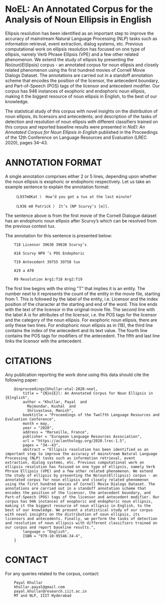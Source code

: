 # NoEL: An Annotated Corpus for the Analysis of Noun Ellipsis in English

Ellipsis resolution has been identified as an important step to improve the accuracy of mainstream Natural Language Processing (NLP) tasks such as information retrieval, event extraction, dialog systems, etc. Previous computational work on ellipsis resolution has focused on one type of ellipsis, namely Verb Phrase Ellipsis (VPE) and a few other related phenomenon. We extend the study of ellipsis by presenting the No(oun)El(lipsis) corpus - an annotated corpus for noun ellipsis and closely related phenomenon using the first hundred movies of Cornell Movie Dialogs Dataset. The annotations are carried out in a standoff annotation scheme that encodes the position of the licensor, the antecedent boundary, and Part-of-Speech (POS) tags of the licensor and antecedent modifier. Our corpus has 946 instances of exophoric and endophoric noun ellipsis, making it the biggest resource of noun ellipsis in English, to the best of our knowledge. 

The statistical study of this corpus with novel insights on the distribution of noun ellipsis, its licensors and antecedents; and description of the tasks of detection and resolution of noun ellipsis with different classifiers trained on this corpus and reported baseline results were presented in _NoEl: An Annotated Corpus for Noun Ellipsis in English_ published in the Proceedings of the 12th Conference on Language Resources and Evaluation (LREC 2020), pages 34–43.


# ANNOTATION FORMAT

A single annotation comprises either 2 or 5 lines, depending upon whether the noun ellipsis is exophoric or endophoric respectively. Let us take an example sentence to explain the annotation format:

        〈L937m0Kat 〉 How’d you get a tux at the last minute?

        〈L936 m0 Patrick 〉 It’s [NP Scurvy’s [e]].

The sentence above is from the first movie of the Cornell Dialogue dataset has an endophoric noun ellipsis after Scurvy’s which can be resolved from the previous context tux. 

The annotation for this sentence is presented below:

        T18 Licensor 39630 39638 Scurvy’s

        A18 Scurvy NP0 ’s POS Endophoric

        T19 Antecedent 39755 39758 tux

        A19 a AT0

        R9 Resolution Arg1:T18 Arg2:T19

The first line begins with the string ”T” that implies it is an entity. The number next to it represents the count of the entity in the movie file, starting from 1. This is followed by the label of the entity, i.e. Licensor and the index position of the character at the starting and end of the word. This line ends with the text of the licensor in the original movie file. The second line with the label A is for attributes of the licensor, i.e. the POS tags for the licensor and the category of the noun ellipsis. For exophoric noun ellipsis, there are only these two lines. For endophoric noun ellipsis as in (18), the third line contains the index of the antecedent and its text value. The fourth line contains the POS tags for modifiers of the antecedent. The fifth and last line links the licensor with the antecedent.

# CITATIONS

Any publication reporting the work done using this data should cite the following paper:

        @inproceedings{khullar-etal-2020-noel,
            title = "{N}o{E}l: An Annotated Corpus for Noun Ellipsis in {E}nglish",
            author = "Khullar, Payal  and
              Majmundar, Kushal  and
              Shrivastava, Manish",
            booktitle = "Proceedings of the Twelfth Language Resources and Evaluation Conference",
            month = may,
            year = "2020",
            address = "Marseille, France",
            publisher = "European Language Resources Association",
            url = "https://aclanthology.org/2020.lrec-1.5",
            pages = "34--43",
            abstract = "Ellipsis resolution has been identified as an important step to improve the accuracy of mainstream Natural Language Processing (NLP) tasks such as information retrieval, event extraction, dialog systems, etc. Previous computational work on ellipsis resolution has focused on one type of ellipsis, namely Verb Phrase Ellipsis (VPE) and a few other related phenomenon. We extend the study of ellipsis by presenting the No(oun)El(lipsis) corpus - an annotated corpus for noun ellipsis and closely related phenomenon using the first hundred movies of Cornell Movie Dialogs Dataset. The annotations are carried out in a standoff annotation scheme that encodes the position of the licensor, the antecedent boundary, and Part-of-Speech (POS) tags of the licensor and antecedent modifier. Our corpus has 946 instances of exophoric and endophoric noun ellipsis, making it the biggest resource of noun ellipsis in English, to the best of our knowledge. We present a statistical study of our corpus with novel insights on the distribution of noun ellipsis, its licensors and antecedents. Finally, we perform the tasks of detection and resolution of noun ellipsis with different classifiers trained on our corpus and report baseline results.",
            language = "English",
            ISBN = "979-10-95546-34-4",
        }

# CONTACT

For any queries related to the corpus, contact:

        Payal Khullar
        khullar.payal@gmail.com
        payal.khullar@research.iiit.ac.in
        MT and NLP, IIIT Hyderabad


